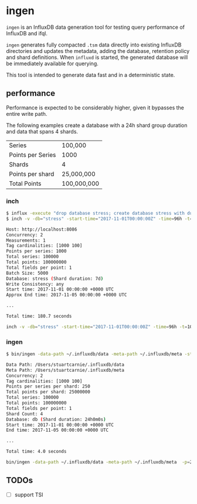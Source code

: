 ingen
=====

`ingen` is an InfluxDB data generation tool for testing query performance of InfluxDB and ifql.

`ingen` generates fully compacted `.tsm` data directly into existing InfluxDB directories and 
updates the metadata, adding the database, retention policy and shard definitions. When `influxd`
is started, the generated database will be immediately available for querying.

This tool is intended to generate data fast and in a deterministic state.

performance
-----------

Performance is expected to be considerably higher, given it bypasses the entire write path. 

The following examples create a database with a 24h shard group duration and data that spans 4 shards.

|   |   |
| --- | --- |
| Series            | 100,000     |
| Points per Series | 1000        |
| Shards            | 4           |
| Points per shard  | 25,000,000  |
| Total Points      | 100,000,000 |

### inch

```bash
$ influx -execute "drop database stress; create database stress with duration INF shard duration 24h"
$ inch -v -db="stress" -start-time="2017-11-01T00:00:00Z" -time=96h -t=1000,100 -p=1000 -c=2

Host: http://localhost:8086
Concurrency: 2
Measurements: 1
Tag cardinalities: [1000 100]
Points per series: 1000
Total series: 100000
Total points: 100000000
Total fields per point: 1
Batch Size: 5000
Database: stress (Shard duration: 7d)
Write Consistency: any
Start time: 2017-11-01 00:00:00 +0000 UTC
Approx End time: 2017-11-05 00:00:00 +0000 UTC

...

Total time: 180.7 seconds

inch -v -db="stress" -start-time="2017-11-01T00:00:00Z" -time=96h -t=1000,100  91.28s user 14.96s system 58% cpu 3:00.77 total
```

### ingen

```bash
$ bin/ingen -data-path ~/.influxdb/data -meta-path ~/.influxdb/meta -start-time="2017-11-01T00:00:00Z" -p=250 -t=1000,100 -shards=4 -c=2

Data Path: /Users/stuartcarnie/.influxdb/data
Meta Path: /Users/stuartcarnie/.influxdb/meta
Concurrency: 2
Tag cardinalities: [1000 100]
Points per series per shard: 250
Total points per shard: 25000000
Total series: 100000
Total points: 100000000
Total fields per point: 1
Shard Count: 4
Database: db (Shard duration: 24h0m0s)
Start time: 2017-11-01 00:00:00 +0000 UTC
End time: 2017-11-05 00:00:00 +0000 UTC

...

Total time: 4.0 seconds

bin/ingen -data-path ~/.influxdb/data -meta-path ~/.influxdb/meta  -p=250     8.06s user 0.12s system 201% cpu 4.069 total
```

TODOs
-----

* [ ] support TSI

[inch]: https://github.com/influxdata/inch